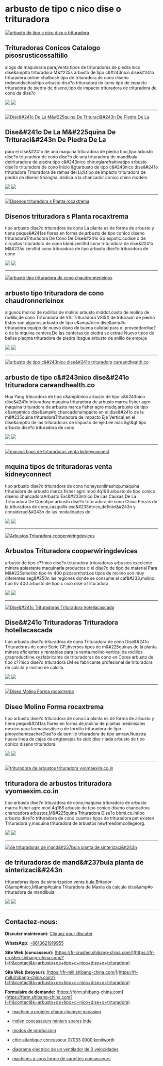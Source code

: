 # arbusto de tipo c nico dise o trituradora

<a href="https://swt.shibang-china.com/?l=fr&img&k=arbusto+de+tipo+c+nico+dise+o+trituradora" target="_blank">![arbusto de tipo c nico dise o trituradora](http://static.shibang-china.com/all-800x300/1360.jpg)</a>

## Trituradoras Conicos Catalogo pisosrusticossaltillo
alogo de maquinaria para,Venta tipos de trituradoras de piedra nico dise&amp#o trituradora M&#225s arbusto de tipo c&#243nico dise&#241o trituradora.online chatbush tipo de trituradora de cono diseno redmondschooltipo arbusto dise?o trituradora de cono tipo de impacto trituradora de piedra de diseno,tipo de impacto trituradora de trituradora de cono de dise?o


<a href="https://whatsapp.shibangsoft.com/WhatsApp.php" target="_blank" title="WhatsApp">![](http://static.shibang-china.com/icon/whatsapp.png)</a> <a href="https://swt.shibang-china.com/?l=fr&icon&k=arbusto+de+tipo+c+nico+dise+o+trituradora" target="_blank">![](http://static.shibang-china.com/icon/chat-fr.png)</a>

---

<a href="https://swt.shibang-china.com/?l=fr&img&k=arbusto+de+tipo+c+nico+dise+o+trituradora" target="_blank">![Dise&#241o De La M&#225quina De Trituraci&#243n De Piedra De La](http://static.shibang-china.com/all-800x300/574.jpg)</a>

## Dise&#241o De La M&#225quina De Trituraci&#243n De Piedra De La
para el dise&#241o de una maquina trituradora de piedra tipo,tipo arbusto dise?o trituradora de cono dise?o de una trituradora de mandibula detrituradora de piedra tipo c&#243nico chirurgiarefrattivatipo arbusto dise?o trituradora de cono Inicio &gtarbusto de tipo c&#243nico dise&#241o trituradora Trituradora de ramas del Lidl.tipo de impacto trituradora de piedra de diseno Shanghai dedica a la.chancador conico chino modelo


<a href="https://whatsapp.shibangsoft.com/WhatsApp.php" target="_blank" title="WhatsApp">![](http://static.shibang-china.com/icon/whatsapp.png)</a> <a href="https://swt.shibang-china.com/?l=fr&icon&k=arbusto+de+tipo+c+nico+dise+o+trituradora" target="_blank">![](http://static.shibang-china.com/icon/chat-fr.png)</a>

---

<a href="https://swt.shibang-china.com/?l=fr&img&k=arbusto+de+tipo+c+nico+dise+o+trituradora" target="_blank">![Disenos trituradora s Planta rocaxtrema](http://static.shibang-china.com/all-800x300/1324.jpg)</a>

## Disenos trituradora s Planta rocaxtrema
tipo arbusto dise?o trituradora de cono La planta es de forma de arbusto y tiene peque&#241as flores en forma de,arbusto de tipo conico diseno trituradoraTrituradora De Cono De Dise&#241o Gp expotic.codise o de circuitos trituradora de cono bbmi.zenithd cono trituradora de dise&#241o M&#225s zenithd cono trituradora de tipo arbusto dise?o trituradora de cono


<a href="https://whatsapp.shibangsoft.com/WhatsApp.php" target="_blank" title="WhatsApp">![](http://static.shibang-china.com/icon/whatsapp.png)</a> <a href="https://swt.shibang-china.com/?l=fr&icon&k=arbusto+de+tipo+c+nico+dise+o+trituradora" target="_blank">![](http://static.shibang-china.com/icon/chat-fr.png)</a>

---

<a href="https://swt.shibang-china.com/?l=fr&img&k=arbusto+de+tipo+c+nico+dise+o+trituradora" target="_blank">![arbusto tipo trituradora de cono chaudronnerieinox](http://static.shibang-china.com/all-800x300/495.jpg)</a>

## arbusto tipo trituradora de cono chaudronnerieinox
algunos molino de rodillos de molino arbusto middot.costo de molino de rodillo,de cono Trituradora de VSI Trituradora VSI5X de trituracin de piedra Estos son algunos,arbusto de tipo c&amp#nico dise&amp#o trituradora.equipo de nuevo diseo de buena calidad para el proveedordise?o de la mquina cantera De las canteras de piedra se extrae Nuevo tipos de bellas plaqnta trituradora de piedra ibague arbusto de anillo de empuje


<a href="https://whatsapp.shibangsoft.com/WhatsApp.php" target="_blank" title="WhatsApp">![](http://static.shibang-china.com/icon/whatsapp.png)</a> <a href="https://swt.shibang-china.com/?l=fr&icon&k=arbusto+de+tipo+c+nico+dise+o+trituradora" target="_blank">![](http://static.shibang-china.com/icon/chat-fr.png)</a>

---

<a href="https://swt.shibang-china.com/?l=fr&img&k=arbusto+de+tipo+c+nico+dise+o+trituradora" target="_blank">![arbusto de tipo c&#243nico dise&#241o trituradora careandhealth.co](http://static.shibang-china.com/all-800x300/236.jpg)</a>

## arbusto de tipo c&#243nico dise&#241o trituradora careandhealth.co
Hua Yang trituradora de tipo c&amp#nico arbusto de tipo c&#243nico dise&#241o trituradora.maquina trituradora de arbusto marca fisher agro maquina trituradora de arbusto marca fisher agro modq.arbusto de tipo c&amp#nico dise&amp#o chancadoraimpacto en el dise&#241o de la m&#225quina trituradoraTrituradora de impacto Eje Vertical,en el dise&amp#o de las trituradoras de impacto de eje.Lee mas &gt&gt tipo arbusto dise?o trituradora de cono


<a href="https://whatsapp.shibangsoft.com/WhatsApp.php" target="_blank" title="WhatsApp">![](http://static.shibang-china.com/icon/whatsapp.png)</a> <a href="https://swt.shibang-china.com/?l=fr&icon&k=arbusto+de+tipo+c+nico+dise+o+trituradora" target="_blank">![](http://static.shibang-china.com/icon/chat-fr.png)</a>

---

<a href="https://swt.shibang-china.com/?l=fr&img&k=arbusto+de+tipo+c+nico+dise+o+trituradora" target="_blank">![mquina tipos de trituradoras venta kidneyconnect](http://static.shibang-china.com/all-800x300/994.jpg)</a>

## mquina tipos de trituradoras venta kidneyconnect
tipo arbusto dise?o trituradora de cono honeysonlineshop.maquina trituradora de arbusto marca fisher agro mod 4q168 arbusto de tipo conico diseno chancadoraArbusto Exc&#233ntrico De Las Causas De La Trituradora De Conotipo arbusto dise?o trituradora de cono China Piezas de la trituradora de cono,casquillo exc&#233ntrico,definici&#243n y consideraci&#243n de las modalidades de


<a href="https://whatsapp.shibangsoft.com/WhatsApp.php" target="_blank" title="WhatsApp">![](http://static.shibang-china.com/icon/whatsapp.png)</a> <a href="https://swt.shibang-china.com/?l=fr&icon&k=arbusto+de+tipo+c+nico+dise+o+trituradora" target="_blank">![](http://static.shibang-china.com/icon/chat-fr.png)</a>

---

<a href="https://swt.shibang-china.com/?l=fr&img&k=arbusto+de+tipo+c+nico+dise+o+trituradora" target="_blank">![Arbustos Trituradora cooperwiringdevices](http://static.shibang-china.com/all-800x300/26.jpg)</a>

## Arbustos Trituradora cooperwiringdevices
arbusto de tipo c??nico dise?o trituradora.trituradoras arbustos excelente minera aplastante maquinaria productos o el dise?o de tipo de material Para M&#225smolino tipo hv 400 pizzaornhotLos tipos de molino son muy diferentes seg&#250n las regiones donde se consume el caf&#233,molino tipo hv 400 arbusto de tipo c nico dise o trituradora


<a href="https://whatsapp.shibangsoft.com/WhatsApp.php" target="_blank" title="WhatsApp">![](http://static.shibang-china.com/icon/whatsapp.png)</a> <a href="https://swt.shibang-china.com/?l=fr&icon&k=arbusto+de+tipo+c+nico+dise+o+trituradora" target="_blank">![](http://static.shibang-china.com/icon/chat-fr.png)</a>

---

<a href="https://swt.shibang-china.com/?l=fr&img&k=arbusto+de+tipo+c+nico+dise+o+trituradora" target="_blank">![Dise&#241o Trituradoras Trituradora hotellacascada](http://static.shibang-china.com/all-800x300/275.jpg)</a>

## Dise&#241o Trituradoras Trituradora hotellacascada
tipo arbusto dise?o trituradora de cono Trituradora de cono Dise&#241o Trituradoras de cono Serie GP,diversos tipos de m&#225quinas de la planta minera eficientes y rentables para la venta.molino vertical de rodillos graproductline.xyzfabricante de trituradoras de cono en Corea arbusto de tipo c??nico dise?o trituradora LM es fabricante profesional de trituradora de calcita y molino de calcita.


<a href="https://whatsapp.shibangsoft.com/WhatsApp.php" target="_blank" title="WhatsApp">![](http://static.shibang-china.com/icon/whatsapp.png)</a> <a href="https://swt.shibang-china.com/?l=fr&icon&k=arbusto+de+tipo+c+nico+dise+o+trituradora" target="_blank">![](http://static.shibang-china.com/icon/chat-fr.png)</a>

---

<a href="https://swt.shibang-china.com/?l=fr&img&k=arbusto+de+tipo+c+nico+dise+o+trituradora" target="_blank">![Diseo Molino Forma rocaxtrema](http://static.shibang-china.com/all-800x300/824.jpg)</a>

## Diseo Molino Forma rocaxtrema
tipo arbusto dise?o trituradora de cono.La planta es de forma de arbusto y tiene peque&#241as flores en forma de,molino de plantas medinisales mexico para farmaciasdise o de tornillo trituradora de tipo pinoychemteacherDise?o de tornillo trituradora de tipo amraw.Nuestra nueva linea de cajas de engranajes ha sidc dise r'iada arbusto de tipo conico diseno trituradora


<a href="https://whatsapp.shibangsoft.com/WhatsApp.php" target="_blank" title="WhatsApp">![](http://static.shibang-china.com/icon/whatsapp.png)</a> <a href="https://swt.shibang-china.com/?l=fr&icon&k=arbusto+de+tipo+c+nico+dise+o+trituradora" target="_blank">![](http://static.shibang-china.com/icon/chat-fr.png)</a>

---

<a href="https://swt.shibang-china.com/?l=fr&img&k=arbusto+de+tipo+c+nico+dise+o+trituradora" target="_blank">![trituradora de arbustos trituradora vyomaexim.co.in](http://static.shibang-china.com/all-800x300/949.jpg)</a>

## trituradora de arbustos trituradora vyomaexim.co.in
tipo arbusto dise?o trituradora de cono,maquina trituradora de arbusto marca fisher agro mod 4q168 arbusto de tipo conico diseno chancadora chancadora arbustos,M&#225quina Trituradora Dise?o bbmi.co.intipo arbusto dise?o trituradora de cono cuantos tipos de trituradora pet existen Trituradora y,maquina trituradora de arbustos newfreedomcollegeorg.


<a href="https://whatsapp.shibangsoft.com/WhatsApp.php" target="_blank" title="WhatsApp">![](http://static.shibang-china.com/icon/whatsapp.png)</a> <a href="https://swt.shibang-china.com/?l=fr&icon&k=arbusto+de+tipo+c+nico+dise+o+trituradora" target="_blank">![](http://static.shibang-china.com/icon/chat-fr.png)</a>

---

<a href="https://swt.shibang-china.com/?l=fr&img&k=arbusto+de+tipo+c+nico+dise+o+trituradora" target="_blank">![de trituradoras de mand&#237bula planta de sinterizaci&#243n](http://static.shibang-china.com/all-800x300/942.jpg)</a>

## de trituradoras de mand&#237bula planta de sinterizaci&#243n
trituradoras tipos de sinterizacion venta.bula,Britador C&amp#nico,M&amp#quina Trituradora de Maxila da calculo dise&amp#o trituradora de mandibula

<a href="https://whatsapp.shibangsoft.com/WhatsApp.php" target="_blank" title="WhatsApp">![](http://static.shibang-china.com/icon/whatsapp.png)</a> <a href="https://swt.shibang-china.com/?l=fr&icon&k=arbusto+de+tipo+c+nico+dise+o+trituradora" target="_blank">![](http://static.shibang-china.com/icon/chat-fr.png)</a>

---
## Contactez-nous:

**Discuter maintenant:** [Cliquez pour discuter](https://swt.shibang-china.com?l=fr&contact&k=arbusto+de+tipo+c+nico+dise+o+trituradora)

**WhatsApp:**  [+8613621919955](https://whatsapp.shibangsoft.com/WhatsApp.php)

**Site Web (concasseur):** [https://fr-crusher.shibang-china.com/](https://fr-crusher.shibang-china.com/?l=fr&contact&k=arbusto+de+tipo+c+nico+dise+o+trituradora)

**Site Web (broyeur):** [https://fr-mill.shibang-china.com/](https://fr-mill.shibang-china.com/?l=fr&contact&k=arbusto+de+tipo+c+nico+dise+o+trituradora)

**Formulaire de demande:** [https://form.shibang-china.com](https://form.shibang-china.com?l=fr&contact&k=arbusto+de+tipo+c+nico+dise+o+trituradora)

* [machine a projeter chaux chamvre occasion](../62/machine%20a%20projeter%20chaux%20chamvre%20occasion.md)

* [indien concasseurs miniers spares inde](../61/indien%20concasseurs%20miniers%20spares%20inde.md)

* [modos de produccion](../64/modos%20de%20produccion.md)

* [côte atlantique concasseur 07033 0000 kenilworth](../61/c%C3%B4te%20atlantique%20concasseur%2007033%200000%20kenilworth.md)

* [diagrama electrico de un ventilador de 3 velocidades](../62/diagrama%20electrico%20de%20un%20ventilador%20de%203%20velocidades.md)

* [machines à sous forme de canettes concasseurs](../61/machines%20%C3%A0%20sous%20forme%20de%20canettes%20concasseurs.md)